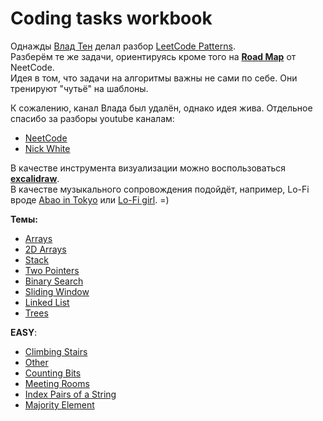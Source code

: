 # Coding tasks workbook

Однажды [Влад Тен](https://www.linkedin.com/in/vladten/) делал разбор [LeetCode Patterns](https://seanprashad.com/leetcode-patterns/).\
Разберём те же задачи, ориентируясь кроме того на **[Road Map](https://neetcode.io/roadmap)** от NeetCode.\
Идея в том, что задачи на алгоритмы важны не сами по себе. Они тренируют "чутьё" на шаблоны.

К сожалению, канал Влада был удалён, однако идея жива. 
Отдельное спасибо за разборы youtube каналам:
- [NeetCode](https://www.youtube.com/@NeetCode)
- [Nick White](https://www.youtube.com/@NickWhite)

В качестве инструмента визуализации можно воспользоваться **[excalidraw](https://excalidraw.com/)**.\
В качестве музыкального сопровождения подойдёт, например, Lo-Fi вроде [Abao in Tokyo](https://www.youtube.com/@abaointokyo/featured) или [Lo-Fi girl](https://www.youtube.com/c/lofigirl). =)

**Темы:**
- [Arrays](pages/Arrays.md)
- [2D Arrays](pages/Arrays2D.md)
- [Stack](pages/Stack.md)
- [Two Pointers](pages/TwoPointers.md)
- [Binary Search](pages/BinarySearch.md)
- [Sliding Window](pages/SlidingWindow.md)
- [Linked List](pages/LinkedLists.md)
- [Trees](pages/Trees.md)

**EASY**:
- [Climbing Stairs](pages/ClimbingStairs.md)
- [Other](pages/Other.md)
- [Counting Bits](pages/CountingBits.md)
- [Meeting Rooms](pages/MeetingRooms.md)
- [Index Pairs of a String](pages/PairsIndex.md)
- [Majority Element](pages/Majority.md)